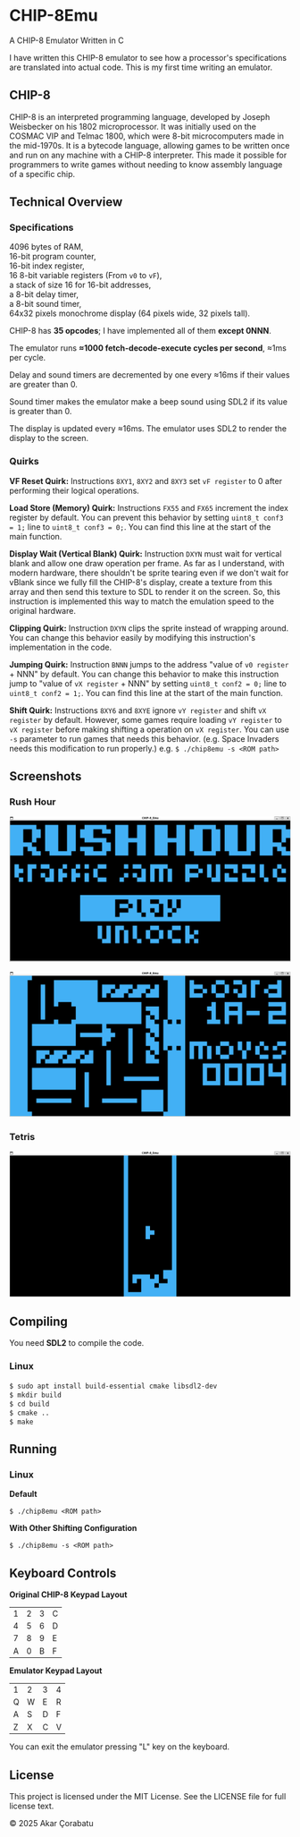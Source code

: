 # CHIP-8Emu
A CHIP-8 Emulator Written in C

I have written this CHIP-8 emulator to see how a processor's specifications are translated into actual code. This is my first time writing an emulator.


## CHIP-8
CHIP-8 is an interpreted programming language, developed by Joseph Weisbecker on his 1802 microprocessor. It was initially used on the COSMAC VIP and Telmac 1800, which were 8-bit microcomputers made in the mid-1970s. It is a bytecode language, allowing games to be written once and run on any machine with a CHIP-8 interpreter. This made it possible for programmers to write games without needing to know assembly language of a specific chip.


## Technical Overview
### Specifications
4096 bytes of RAM,  
16-bit program counter,  
16-bit index register,  
16 8-bit variable registers (From `v0` to `vF`),  
a stack of size 16 for 16-bit addresses,  
a 8-bit delay timer,  
a 8-bit sound timer,  
64x32 pixels monochrome display (64 pixels wide, 32 pixels tall).  

CHIP-8 has **35 opcodes**; I have implemented all of them **except 0NNN**.  

The emulator runs **≈1000 fetch-decode-execute cycles per second**, ≈1ms per cycle.  

Delay and sound timers are decremented by one every ≈16ms if their values are greater than 0. 

Sound timer makes the emulator make a beep sound using SDL2 if its value is greater than 0.

The display is updated every ≈16ms. The emulator uses SDL2 to render the display to the screen.

### Quirks
**VF Reset Quirk:** Instructions `8XY1`, `8XY2` and `8XY3` set  `vF register` to 0 after performing their logical operations.

**Load Store (Memory) Quirk:** Instructions `FX55` and `FX65` increment the index register by default. You can prevent this behavior by setting `uint8_t conf3 = 1;` line to `uint8_t conf3 = 0;`. You can find this line at the start of the main function.

**Display Wait (Vertical Blank) Quirk:** Instruction `DXYN` must wait for vertical blank and allow one draw operation per frame. As far as I understand, with modern hardware, there shouldn't be sprite tearing even if we don't wait for vBlank since we fully fill the CHIP-8's display, create a texture from this array and then send this texture to SDL to render it on the screen. So, this instruction is implemented this way to match the emulation speed to the original hardware.

**Clipping Quirk:** Instruction `DXYN` clips the sprite instead of wrapping around. You can change this behavior easily by modifying this instruction's implementation in the code.

**Jumping Quirk:** Instruction `BNNN` jumps to the address "value of `v0 register` + NNN" by default. You can change this behavior to make this instruction jump to "value of `vX register` + NNN" by setting `uint8_t conf2 = 0;` line to `uint8_t conf2 = 1;`. You can find this line at the start of the main function.

**Shift Quirk:** Instructions `8XY6` and `8XYE` ignore `vY register` and shift `vX register` by default. However, some games require loading `vY register` to `vX register` before making shifting a operation on `vX register`. You can use `-s` parameter to run games that needs this behavior. (e.g. Space Invaders needs this modification to run properly.)
e.g. `$ ./chip8emu -s <ROM path>` 


## Screenshots
### Rush Hour
![CHIP-8 Rush Hour](https://raw.githubusercontent.com/akarcorabatu/CHIP-8Emu/refs/heads/main/screenshots/rush_hour_1.png)

![CHIP-8 Rush Hour](https://raw.githubusercontent.com/akarcorabatu/CHIP-8Emu/refs/heads/main/screenshots/rush_hour_2.png)

### Tetris
![CHIP-8 Tetris](https://raw.githubusercontent.com/akarcorabatu/CHIP-8Emu/refs/heads/main/screenshots/tetris.png)


## Compiling
You need **SDL2** to compile the code.

### Linux
```
$ sudo apt install build-essential cmake libsdl2-dev
$ mkdir build
$ cd build
$ cmake ..
$ make
```


## Running
### Linux
**Default**
```
$ ./chip8emu <ROM path>
```

**With Other Shifting Configuration**
```
$ ./chip8emu -s <ROM path>
```

## Keyboard Controls
**Original CHIP-8 Keypad Layout**
<table>
<tr><td>1</td><td>2</td><td>3</td><td>C</td></tr>
<tr><td>4</td><td>5</td><td>6</td><td>D</td></tr>
<tr><td>7</td><td>8</td><td>9</td><td>E</td></tr>
<tr><td>A</td><td>0</td><td>B</td><td>F</td></tr>
</table>

**Emulator Keypad Layout**
<table>
<tr><td>1</td><td>2</td><td>3</td><td>4</td></tr>
<tr><td>Q</td><td>W</td><td>E</td><td>R</td></tr>
<tr><td>A</td><td>S</td><td>D</td><td>F</td></tr>
<tr><td>Z</td><td>X</td><td>C</td><td>V</td></tr>
</table>

You can exit the emulator pressing "L" key on the keyboard.

## License
This project is licensed under the MIT License. See the LICENSE file for full license text. 

© 2025 Akar Çorabatu
